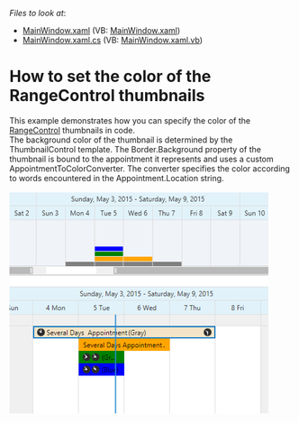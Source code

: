 <!-- default file list -->
*Files to look at*:

* [MainWindow.xaml](./CS/RangeControlColors/MainWindow.xaml) (VB: [MainWindow.xaml](./VB/RangeControlColors/MainWindow.xaml))
* [MainWindow.xaml.cs](./CS/RangeControlColors/MainWindow.xaml.cs) (VB: [MainWindow.xaml.vb](./VB/RangeControlColors/MainWindow.xaml.vb))
<!-- default file list end -->
# How to set the color of the RangeControl thumbnails


<p>This example demonstrates how you can specify the color of the <a href="http://help.devexpress.com/#WPF/CustomDocument15026">RangeControl</a> thumbnails in code. <br /> The background color of the thumbnail is determined by the ThumbnailControl template. The Border.Background property of the thumbnail is bound to the appointment it represents and uses a custom AppointmentToColorConverter. The converter specifies the color according to words encountered in the Appointment.Location string.<br /><br /><img src="https://raw.githubusercontent.com/DevExpress-Examples/how-to-set-the-color-of-the-rangecontrol-thumbnails-e5155/14.2.3+/media/253d6038-f3fb-11e4-80bf-00155d62480c.png"></p>

<br/>


